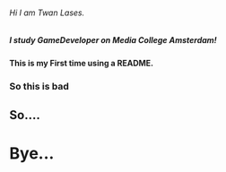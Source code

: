 ###### Hi I am Twan Lases.
##### I study GameDeveloper on Media College Amsterdam!
#### This is my First time using a README.
### So this is bad
## So....
# Bye...
